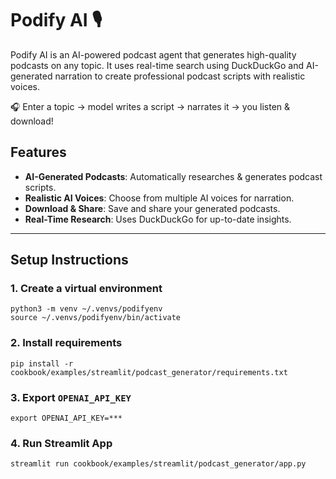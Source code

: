 # Podify AI 🎙

Podify AI is an AI-powered podcast agent that generates high-quality podcasts on any topic.
It uses real-time search using DuckDuckGo and AI-generated narration to create professional podcast scripts with realistic voices.

🎧 Enter a topic → model writes a script → narrates it → you listen & download!

## Features

- **AI-Generated Podcasts**: Automatically researches & generates podcast scripts.
- **Realistic AI Voices**: Choose from multiple AI voices for narration.
- **Download & Share**: Save and share your generated podcasts.
- **Real-Time Research**: Uses DuckDuckGo for up-to-date insights.
---

## Setup Instructions

### 1. Create a virtual environment

```shell
python3 -m venv ~/.venvs/podifyenv
source ~/.venvs/podifyenv/bin/activate
```

### 2. Install requirements

```shell
pip install -r cookbook/examples/streamlit/podcast_generator/requirements.txt
```

### 3. Export `OPENAI_API_KEY`

```shell
export OPENAI_API_KEY=***
```

### 4. Run Streamlit App

```shell
streamlit run cookbook/examples/streamlit/podcast_generator/app.py
```
